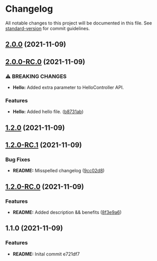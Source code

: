 # Changelog

All notable changes to this project will be documented in this file. See [standard-version](https://github.com/conventional-changelog/standard-version) for commit guidelines.

## [2.0.0](https://github.com/DavidNowakowski/conventional-commits-standard-version/compare/v2.0.0-RC.0...v2.0.0) (2021-11-09)

## [2.0.0-RC.0](https://github.com/DavidNowakowski/conventional-commits-standard-version/compare/v1.2.0...v2.0.0-RC.0) (2021-11-09)


### ⚠ BREAKING CHANGES

* **Hello:** Added extra parameter to HelloController API.

### Features

* **Hello:** Added hello file. ([b8731ab](https://github.com/DavidNowakowski/conventional-commits-standard-version/commit/b8731ab50f587b522c0ec8db43186504411789bf))

## [1.2.0](https://github.com/DavidNowakowski/conventional-commits-standard-version/compare/v1.2.0-RC.1...v1.2.0) (2021-11-09)

## [1.2.0-RC.1](https://github.com/DavidNowakowski/conventional-commits-standard-version/compare/v1.2.0-RC.0...v1.2.0-RC.1) (2021-11-09)


### Bug Fixes

* **README:** Misspelled changelog ([9cc02d8](https://github.com/DavidNowakowski/conventional-commits-standard-version/commit/9cc02d872647242b1cfc0b7a1ea65c36bc285b7b))

## [1.2.0-RC.0](https://github.com/DavidNowakowski/conventional-commits-standard-version/compare/v1.1.0...v1.2.0-RC.0) (2021-11-09)


### Features

* **README:** Added description && benefits ([8f3e9a6](https://github.com/DavidNowakowski/conventional-commits-standard-version/commit/8f3e9a6ce8b60359651c11d0f06da8f628b0d528))

## 1.1.0 (2021-11-09)


### Features

* **README:** Inital commit e721df7
